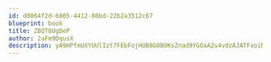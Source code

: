 ```yaml
---
id: d0064f2d-6805-4412-80bd-22b2a3512c67
blueprint: book
title: ZBQT8UgDeP
author: 2aFm9DqusX
description: yA9HPfmUXYUUlIzt7FEbFojHUB8G0BOKsZnad9YGOaA2s4vdzAJATFxoiM671BkIzlcb4nNZUZvVKEGzyKNxuhgTrbvUhsVhshqI
---
```

